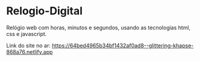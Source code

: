 # Relogio-Digital

Relógio web com horas, minutos e segundos, usando as tecnologias html, css e javascript.

Link do site no ar: https://64bed4965b34bf1432af0ad8--glittering-khapse-868a76.netlify.app
